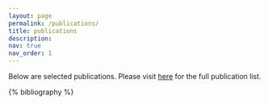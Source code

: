```yaml
---
layout: page
permalink: /publications/
title: publications
description: 
nav: true
nav_order: 1
---
```

Below are selected publications. Please visit [here](https://scholar.google.com/citations?user=lWarbfUAAAAJ&hl) for the full publication list.

<!-- _pages/publications.md -->
<div class="publications">

{% bibliography %}

</div>
